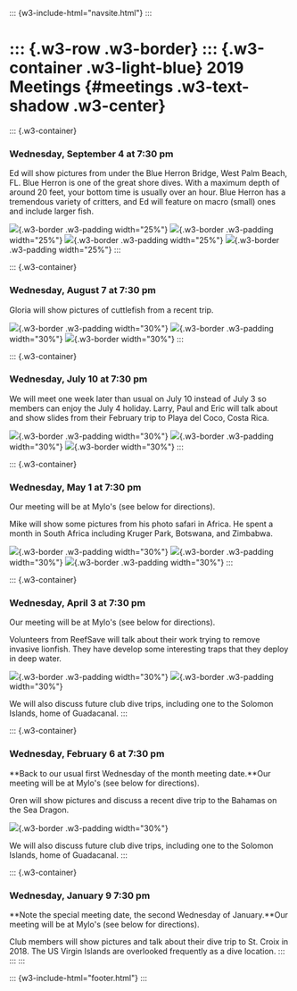 ::: {w3-include-html="navsite.html"}
:::

::: {.w3-row .w3-border}
::: {.w3-container .w3-light-blue}
2019 Meetings {#meetings .w3-text-shadow .w3-center}
=============

::: {.w3-container}
### Wednesday, September 4 at 7:30 pm

Ed will show pictures from under the Blue Herron Bridge, West Palm
Beach, FL. Blue Herron is one of the great shore dives. With a maximum
depth of around 20 feet, your bottom time is usually over an hour. Blue
Herron has a tremendous variety of critters, and Ed will feature on
macro (small) ones and include larger fish.

![](images/2019/9/D1Dive05202019P1014791%20-1-weba.jpg){.w3-border
.w3-padding width="25%"}
![](images/2019/9/D1Dive05202019P1014813F-webA.jpg){.w3-border
.w3-padding width="25%"}
![](images/2019/9/D1Dive05202019P1014823-webA.jpg){.w3-border
.w3-padding width="25%"}
![](images/2019/9/D2Dive05212019P1015147%20-1-webA.jpg){.w3-border
.w3-padding width="25%"}
:::

::: {.w3-container}
### Wednesday, August 7 at 7:30 pm

Gloria will show pictures of cuttlefish from a recent trip.

![](images/2019/8/_DSC1868a.jpeg){.w3-border .w3-padding width="30%"}
![](images/2019/8/_DSC1909a.jpeg){.w3-border .w3-padding width="30%"}
![](images/2019/8/_DSC2332a.jpeg){.w3-border width="30%"}
:::

::: {.w3-container}
### Wednesday, July 10 at 7:30 pm

We will meet one week later than usual on July 10 instead of July 3 so
members can enjoy the July 4 holiday. Larry, Paul and Eric will talk
about and show slides from their February trip to Playa del Coco, Costa
Rica.

![](images/2019/CostaRica/_OLY0448.jpg){.w3-border .w3-padding
width="30%"} ![](images/2019/CostaRica/_OLY0710.jpg){.w3-border
.w3-padding width="30%"}
![](images/2019/CostaRica/_OLY0462.jpg){.w3-border width="30%"}
:::

::: {.w3-container}
### Wednesday, May 1 at 7:30 pm

Our meeting will be at Mylo\'s (see below for directions).

Mike will show some pictures from his photo safari in Africa. He spent a
month in South Africa including Kruger Park, Botswana, and Zimbabwa.

![](images/2019/Africa174.jpg){.w3-border .w3-padding width="30%"}
![](images/2019/New%20Leopard.jpg){.w3-border .w3-padding width="30%"}
![](images/2019/Africa241.jpg){.w3-border .w3-padding width="30%"}
:::

::: {.w3-container}
### Wednesday, April 3 at 7:30 pm

Our meeting will be at Mylo\'s (see below for directions).

Volunteers from ReefSave will talk about their work trying to remove
invasive lionfish. They have develop some interesting traps that they
deploy in deep water.

![](/images/2019/reefsave.jpg){.w3-border .w3-padding width="30%"}
![](/images/2019/reefsave2.jpg){.w3-border .w3-padding width="30%"}

We will also discuss future club dive trips, including one to the
Solomon Islands, home of Guadacanal.
:::

::: {.w3-container}
### Wednesday, February 6 at 7:30 pm

**Back to our usual first Wednesday of the month meeting date.**Our
meeting will be at Mylo\'s (see below for directions).

Oren will show pictures and discuss a recent dive trip to the Bahamas on
the Sea Dragon.

![](/images/2019/Sea+Dragon.jpg){.w3-border .w3-padding width="30%"}

We will also discuss future club dive trips, including one to the
Solomon Islands, home of Guadacanal.
:::

::: {.w3-container}
### Wednesday, January 9 7:30 pm

**Note the special meeting date, the second Wednesday of January.**Our
meeting will be at Mylo\'s (see below for directions).

Club members will show pictures and talk about their dive trip to St.
Croix in 2018. The US Virgin Islands are overlooked frequently as a dive
location.
:::
:::
:::

::: {w3-include-html="footer.html"}
:::

